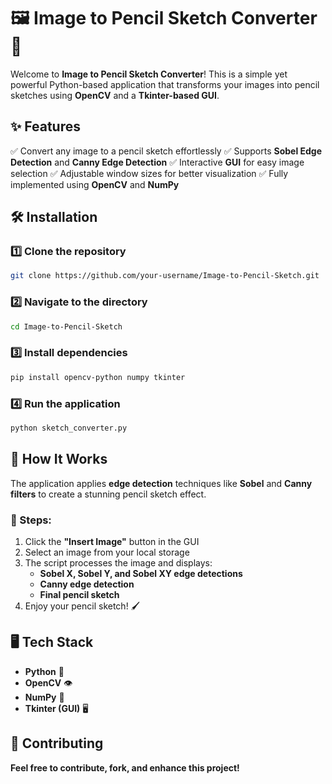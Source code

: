 # 🖼️ Image to Pencil Sketch Converter 🎨

Welcome to **Image to Pencil Sketch Converter**! This is a simple yet powerful Python-based application that transforms your images into pencil sketches using **OpenCV** and a **Tkinter-based GUI**.

## ✨ Features

✅ Convert any image to a pencil sketch effortlessly
✅ Supports **Sobel Edge Detection** and **Canny Edge Detection**
✅ Interactive **GUI** for easy image selection
✅ Adjustable window sizes for better visualization
✅ Fully implemented using **OpenCV** and **NumPy**

## 🛠️ Installation

### 1️⃣ Clone the repository
```bash
git clone https://github.com/your-username/Image-to-Pencil-Sketch.git
```

### 2️⃣ Navigate to the directory
```bash
cd Image-to-Pencil-Sketch
```

### 3️⃣ Install dependencies
```bash
pip install opencv-python numpy tkinter
```

### 4️⃣ Run the application
```bash
python sketch_converter.py
```

## 📌 How It Works

The application applies **edge detection** techniques like **Sobel** and **Canny filters** to create a stunning pencil sketch effect.

### 📸 Steps:
1. Click the **"Insert Image"** button in the GUI
2. Select an image from your local storage
3. The script processes the image and displays:
   * **Sobel X, Sobel Y, and Sobel XY edge detections**
   * **Canny edge detection**
   * **Final pencil sketch**
4. Enjoy your pencil sketch! 🖌️

## 🖥️ Tech Stack

* **Python** 🐍
* **OpenCV** 👁️
* **NumPy** 🔢
* **Tkinter (GUI)** 🖥️


## 🚀 Contributing

**Feel free to contribute, fork, and enhance this project!**

